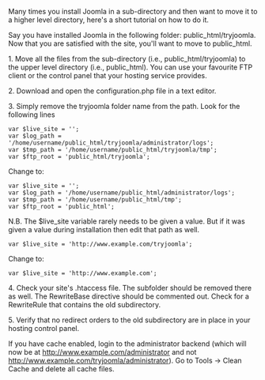 <!-- Filename: Moving_the_site_among_directories/sub-directories / Display title: Moving the site among directories/sub-directories -->

Many times you install Joomla in a sub-directory and then want to move
it to a higher level directory, here's a short tutorial on how to do it.

Say you have installed Joomla in the following folder:
public_html/tryjoomla. Now that you are satisfied with the site, you'll
want to move to public_html.

1\. Move all the files from the sub-directory (i.e.,
public_html/tryjoomla) to the upper level directory (i.e., public_html).
You can use your favourite FTP client or the control panel that your
hosting service provides.

2\. Download and open the configuration.php file in a text editor.

3\. Simply remove the tryjoomla folder name from the path. Look for the
following lines

    var $live_site = '';
    var $log_path = '/home/username/public_html/tryjoomla/administrator/logs';
    var $tmp_path = '/home/username/public_html/tryjoomla/tmp';
    var $ftp_root = 'public_html/tryjoomla';

Change to:

    var $live_site = '';
    var $log_path = '/home/username/public_html/administrator/logs';
    var $tmp_path = '/home/username/public_html/tmp';
    var $ftp_root = 'public_html';

N.B. The \$live_site variable rarely needs to be given a value. But if
it was given a value during installation then edit that path as well.

    var $live_site = 'http://www.example.com/tryjoomla';

Change to:

    var $live_site = 'http://www.example.com';

4\. Check your site's .htaccess file. The subfolder should be removed
there as well. The RewriteBase directive should be commented out. Check
for a RewriteRule that contains the old subdirectory.

5\. Verify that no redirect orders to the old subdirectory are in place
in your hosting control panel.

If you have cache enabled, login to the administrator backend (which
will now be at
<a href="http://www.example.com/administrator" class="external free"
target="_blank"
rel="nofollow noreferrer noopener">http://www.example.com/administrator</a>
and not <a href="http://www.example.com/tryjoomla/administrator"
class="external free" target="_blank"
rel="nofollow noreferrer noopener">http://www.example.com/tryjoomla/administrator</a>).
Go to Tools -\> Clean Cache and delete all cache files.
